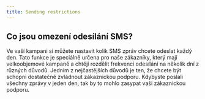 ```yaml
---
title: Sending restrictions
---
```


## Co jsou omezení odesílání SMS?
Ve vaší kampani si můžete nastavit kolik SMS zpráv chcete odeslat každý den. Tato funkce je speciálně určena pro naše zákazníky, který mají velkoobjemové kampaně a chtějí rozdělit frekvenci odesílání na několik dní z různých důvodů.
Jedním z nejčastějších důvodů je ten, že chcete být schopni dostatečně zvládnout zákaznickou podporu. Kdybyste poslali všechny zprávy v jeden den, tak by to mohlo zasypat vaši zákaznickou podporu.
